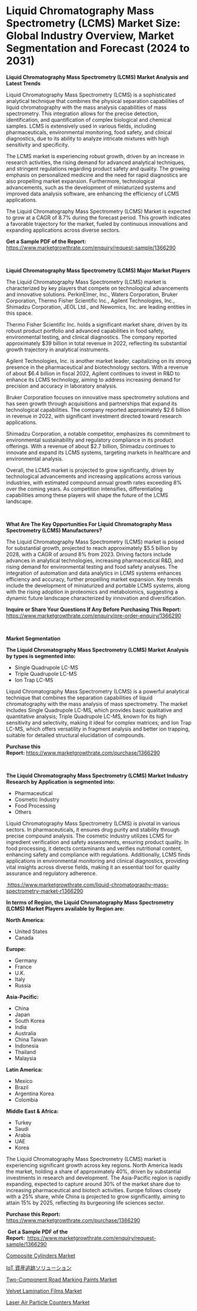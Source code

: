 <p><h1>Liquid Chromatography Mass Spectrometry (LCMS) Market Size: Global Industry Overview, Market Segmentation and Forecast (2024 to 2031)</h1></p><p><strong>Liquid Chromatography Mass Spectrometry (LCMS) Market Analysis and Latest Trends</strong></p>
<p><p>Liquid Chromatography Mass Spectrometry (LCMS) is a sophisticated analytical technique that combines the physical separation capabilities of liquid chromatography with the mass analysis capabilities of mass spectrometry. This integration allows for the precise detection, identification, and quantification of complex biological and chemical samples. LCMS is extensively used in various fields, including pharmaceuticals, environmental monitoring, food safety, and clinical diagnostics, due to its ability to analyze intricate mixtures with high sensitivity and specificity.</p><p>The LCMS market is experiencing robust growth, driven by an increase in research activities, the rising demand for advanced analytical techniques, and stringent regulations regarding product safety and quality. The growing emphasis on personalized medicine and the need for rapid diagnostics are also propelling market expansion. Furthermore, technological advancements, such as the development of miniaturized systems and improved data analysis software, are enhancing the efficiency of LCMS applications.</p><p>The Liquid Chromatography Mass Spectrometry (LCMS) Market is expected to grow at a CAGR of 8.7% during the forecast period. This growth indicates a favorable trajectory for the market, fueled by continuous innovations and expanding applications across diverse sectors.</p></p>
<p><strong>Get a Sample PDF of the Report:&nbsp;</strong> <a href="https://www.marketgrowthrate.com/enquiry/request-sample/1366290">https://www.marketgrowthrate.com/enquiry/request-sample/1366290</a></p>
<p>&nbsp;</p>
<p><strong>Liquid Chromatography Mass Spectrometry (LCMS) Major Market Players</strong></p>
<p><p>The Liquid Chromatography Mass Spectrometry (LCMS) market is characterized by key players that compete on technological advancements and innovative solutions. PerkinElmer, Inc., Waters Corporation, Bruker Corporation, Thermo Fisher Scientific Inc., Agilent Technologies, Inc., Shimadzu Corporation, JEOL Ltd., and Newomics, Inc. are leading entities in this space.</p><p>Thermo Fisher Scientific Inc. holds a significant market share, driven by its robust product portfolio and advanced capabilities in food safety, environmental testing, and clinical diagnostics. The company reported approximately $39 billion in total revenue in 2022, reflecting its substantial growth trajectory in analytical instruments.</p><p>Agilent Technologies, Inc. is another market leader, capitalizing on its strong presence in the pharmaceutical and biotechnology sectors. With a revenue of about $6.4 billion in fiscal 2022, Agilent continues to invest in R&D to enhance its LCMS technology, aiming to address increasing demand for precision and accuracy in laboratory analysis.</p><p>Bruker Corporation focuses on innovative mass spectrometry solutions and has seen growth through acquisitions and partnerships that expand its technological capabilities. The company reported approximately $2.6 billion in revenue in 2022, with significant investment directed toward research applications.</p><p>Shimadzu Corporation, a notable competitor, emphasizes its commitment to environmental sustainability and regulatory compliance in its product offerings. With a revenue of about $2.7 billion, Shimadzu continues to innovate and expand its LCMS systems, targeting markets in healthcare and environmental analysis.</p><p>Overall, the LCMS market is projected to grow significantly, driven by technological advancements and increasing applications across various industries, with estimated compound annual growth rates exceeding 8% over the coming years. As competition intensifies, differentiating capabilities among these players will shape the future of the LCMS landscape.</p></p>
<p>&nbsp;</p>
<p><strong>What Are The Key Opportunities For Liquid Chromatography Mass Spectrometry (LCMS) Manufacturers?</strong></p>
<p><p>The Liquid Chromatography Mass Spectrometry (LCMS) market is poised for substantial growth, projected to reach approximately $5.5 billion by 2028, with a CAGR of around 8% from 2023. Driving factors include advances in analytical technologies, increasing pharmaceutical R&D, and rising demand for environmental testing and food safety analyses. The integration of automation and data analytics in LCMS systems enhances efficiency and accuracy, further propelling market expansion. Key trends include the development of miniaturized and portable LCMS systems, along with the rising adoption in proteomics and metabolomics, suggesting a dynamic future landscape characterized by innovation and diversification.</p></p>
<p><strong>Inquire or Share Your Questions If Any Before Purchasing This Report:</strong> <a href="https://www.marketgrowthrate.com/enquiry/pre-order-enquiry/1366290">https://www.marketgrowthrate.com/enquiry/pre-order-enquiry/1366290</a></p>
<p>&nbsp;</p>
<p><strong>Market Segmentation</strong></p>
<p><strong>The Liquid Chromatography Mass Spectrometry (LCMS) Market Analysis by types is segmented into:</strong></p>
<p><ul><li>Single Quadrupole LC-MS</li><li>Triple Quadrupole LC-MS</li><li>Ion Trap LC-MS</li></ul></p>
<p><p>Liquid Chromatography Mass Spectrometry (LCMS) is a powerful analytical technique that combines the separation capabilities of liquid chromatography with the mass analysis of mass spectrometry. The market includes Single Quadrupole LC-MS, which provides basic qualitative and quantitative analysis; Triple Quadrupole LC-MS, known for its high sensitivity and selectivity, making it ideal for complex matrices; and Ion Trap LC-MS, which offers versatility in fragment analysis and better ion trapping, suitable for detailed structural elucidation of compounds.</p></p>
<p><strong>Purchase this Report:&nbsp;</strong><a href="https://www.marketgrowthrate.com/purchase/1366290">https://www.marketgrowthrate.com/purchase/1366290</a></p>
<p>&nbsp;</p>
<p><strong>The Liquid Chromatography Mass Spectrometry (LCMS) Market Industry Research by Application is segmented into:</strong></p>
<p><ul><li>Pharmaceutical</li><li>Cosmetic Industry</li><li>Food Processing</li><li>Others</li></ul></p>
<p><p>Liquid Chromatography Mass Spectrometry (LCMS) is pivotal in various sectors. In pharmaceuticals, it ensures drug purity and stability through precise compound analysis. The cosmetic industry utilizes LCMS for ingredient verification and safety assessments, ensuring product quality. In food processing, it detects contaminants and verifies nutritional content, enhancing safety and compliance with regulations. Additionally, LCMS finds applications in environmental monitoring and clinical diagnostics, providing vital insights across diverse fields, making it an essential tool for quality assurance and regulatory adherence.</p></p>
<p><a href="https://www.marketgrowthrate.com/liquid-chromatography-mass-spectrometry-market-r1366290">&nbsp;https://www.marketgrowthrate.com/liquid-chromatography-mass-spectrometry-market-r1366290</a></p>
<p><strong>In terms of Region, the Liquid Chromatography Mass Spectrometry (LCMS) Market Players available by Region are:</strong></p>
<p>
    <p> <strong> North America: </strong>
        <ul>
            <li>United States</li>
            <li>Canada</li>
        </ul>
        </p> 
    <p> <strong> Europe: </strong>
        <ul>
            <li>Germany</li>
            <li>France</li>
            <li>U.K.</li>
            <li>Italy</li>
            <li>Russia</li>
        </ul>
        </p> 
    <p> <strong> Asia-Pacific: </strong>
        <ul>
            <li>China</li>
            <li>Japan</li>
            <li>South Korea</li>
            <li>India</li>
            <li>Australia</li>
            <li>China Taiwan</li>
            <li>Indonesia</li>
            <li>Thailand</li>
            <li>Malaysia</li>
        </ul>
        </p> 
    <p> <strong> Latin America: </strong>
        <ul>
            <li>Mexico</li>
            <li>Brazil</li>
            <li>Argentina Korea</li>
            <li>Colombia</li>
        </ul>
        </p> 
    <p> <strong> Middle East & Africa: </strong>
        <ul>
            <li>Turkey</li>
            <li>Saudi</li>
            <li>Arabia</li>
            <li>UAE</li>
            <li>Korea</li>
        </ul>
    </p>
    </p>
<p><p>The Liquid Chromatography Mass Spectrometry (LCMS) market is experiencing significant growth across key regions. North America leads the market, holding a share of approximately 40%, driven by substantial investments in research and development. The Asia-Pacific region is rapidly expanding, expected to capture around 30% of the market share due to increasing pharmaceutical and biotech activities. Europe follows closely with a 25% share, while China is projected to grow significantly, aiming to attain 15% by 2025, reflecting its burgeoning life sciences sector.</p></p>
<p><strong>Purchase this Report: </strong><a href="https://www.marketgrowthrate.com/purchase/1366290">https://www.marketgrowthrate.com/purchase/1366290</a></p>
<p>&nbsp;<strong>Get a Sample PDF of the Report:&nbsp;&nbsp;</strong><a href="https://www.marketgrowthrate.com/enquiry/request-sample/1366290">https://www.marketgrowthrate.com/enquiry/request-sample/1366290</a></p>
<p><strong></strong></p>
<p><p><a href="https://www.linkedin.com/pulse/unlocking-growth-potential-market-strategic-analysis-composite-rnptc">Composite Cylinders Market</a></p><p><a href="https://medium.com/@gla8aaroyals/iot%E8%B3%87%E7%94%A3%E8%BF%BD%E8%B7%A1%E3%82%BD%E3%83%AA%E3%83%A5%E3%83%BC%E3%82%B7%E3%83%A7%E3%83%B3%E5%B8%82%E5%A0%B4%E8%A6%8F%E6%A8%A1-%E3%82%BF%E3%82%A4%E3%83%97-%E3%82%BD%E3%83%95%E3%83%88%E3%82%A6%E3%82%A7%E3%82%A2-%E3%83%8F%E3%83%BC%E3%83%89%E3%82%A6%E3%82%A7%E3%82%A2-%E8%A3%BD%E5%93%81-%E5%95%86%E6%A5%AD-%E7%94%A3%E6%A5%AD-%E5%8C%BB%E7%99%82-%E3%81%9D%E3%81%AE%E4%BB%96-%E3%81%AB%E3%82%88%E3%82%8B%E3%82%B0%E3%83%AD%E3%83%BC%E3%83%90%E3%83%AB%E6%A5%AD%E7%95%8C%E5%88%86%E6%9E%90-%E3%82%B7%E3%82%A7%E3%82%A2-%E6%88%90%E9%95%B7-%E3%83%88%E3%83%AC%E3%83%B3%E3%83%89-%E3%81%8A%E3%82%88%E3%81%B32024%E5%B9%B4%E3%81%8B%E3%82%892031%E5%B9%B4%E3%81%BE%E3%81%A7%E3%81%AE%E4%BA%88%E6%B8%AC-8666dbad0fe3?postPublishedType=repub">IoT 資産追跡ソリューション</a></p><p><a href="https://issuu.com/reportprime-2/docs/two-component-road-marking-paints-m_a389eace656443">Two-Component Road Marking Paints Market</a></p><p><a href="https://issuu.com/reportprime-2/docs/velvet-lamination-films-market-size_1d929faf6ce210">Velvet Lamination Films Market</a></p><p><a href="https://medium.com/@lindakreitz2023/laser-air-particle-counters-market-global-market-share-and-ranking-overall-sales-and-demand-17f8322b4a86">Laser Air Particle Counters Market</a></p></p>